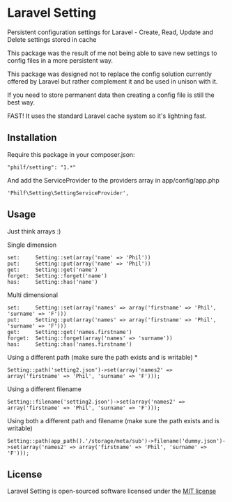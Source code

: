 # Laravel Setting

Persistent configuration settings for Laravel - Create, Read, Update and Delete settings stored in cache

This package was the result of me not being able to save new settings to config files in a more persistent way.

This package was designed not to replace the config solution currently offered by Laravel but rather complement it and be used in unison with it.

If you need to store permanent data then creating a config file is still the best way.

FAST!
It uses the standard Laravel cache system so it's lightning fast.

## Installation
Require this package in your composer.json:

    "philf/setting": "1.*"

And add the ServiceProvider to the providers array in app/config/app.php

    'Philf\Setting\SettingServiceProvider',

## Usage

Just think arrays :)

Single dimension

    set:     Setting::set(array('name' => 'Phil'))
    put:     Setting::put(array('name' => 'Phil'))
    get:     Setting::get('name')
    forget:  Setting::forget('name')
    has:     Setting::has('name')

Multi dimensional

    set:     Setting::set(array('names' => array('firstname' => 'Phil', 'surname' => 'F')))
    put:     Setting::put(array('names' => array('firstname' => 'Phil', 'surname' => 'F')))
    get:     Setting::get('names.firstname')
    forget:  Setting::forget(array('names' => 'surname'))
    has:     Setting::has('names.firstname')

Using a different path (make sure the path exists and is writable) *

    Setting::path('setting2.json')->set(array('names2' => array('firstname' => 'Phil', 'surname' => 'F')));

Using a different filename

    Setting::filename('setting2.json')->set(array('names2' => array('firstname' => 'Phil', 'surname' => 'F')));

Using both a different path and filename (make sure the path exists and is writable)

    Setting::path(app_path().'/storage/meta/sub')->filename('dummy.json')->set(array('names2' => array('firstname' => 'Phil', 'surname' => 'F')));

## License

Laravel Setting is open-sourced software licensed under the [MIT license](http://opensource.org/licenses/MIT)